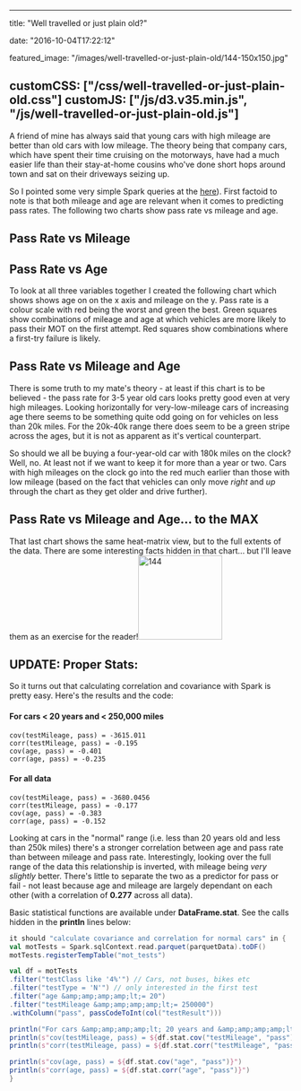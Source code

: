 
---
title: "Well travelled or just plain old?"

date: "2016-10-04T17:22:12"

featured_image: "/images/well-travelled-or-just-plain-old/144-150x150.jpg"

customCSS: ["/css/well-travelled-or-just-plain-old.css"]
customJS: ["/js/d3.v35.min.js", "/js/well-travelled-or-just-plain-old.js"]
---


A friend of mine has always said that young cars with high mileage are better than old cars with low mileage. The theory being that company cars, which have spent their time cruising on the motorways, have had a much easier life than their stay-at-home cousins who've done short hops around town and sat on their driveways seizing up.

So I pointed some very simple Spark queries at the <a href="http://logicalgenetics.com/predicting-mot-pass-rates-with-spark-mllib/">here</a>). First factoid to note is that both mileage and age are relevant when it comes to predicting pass rates. The following two charts show pass rate vs mileage and age.
## Pass Rate vs Mileage

<div class="js_target_1"></div>

## Pass Rate vs Age

<div class="js_target_2"></div>

To look at all three variables together I created the following chart which shows shows age on on the x axis and mileage on the y. Pass rate is a colour scale with red being the worst and green the best. Green squares show combinations of mileage and age at which vehicles are more likely to pass their MOT on the first attempt. Red squares show combinations where a first-try failure is likely.
## Pass Rate vs Mileage and Age

<div class="js_target_3"></div>

There is some truth to my mate's theory - at least if this chart is to be believed - the pass rate for 3-5 year old cars looks pretty good even at very high mileages. Looking horizontally for very-low-mileage cars of increasing age there seems to be something quite odd going on for vehicles on less than 20k miles. For the 20k-40k range there does seem to be a green stripe across the ages, but it is not as apparent as it's vertical counterpart.

So should we all be buying a four-year-old car with 180k miles on the clock? Well, no. At least not if we want to keep it for more than a year or two. Cars with high mileages on the clock go into the red much earlier than those with low mileage (based on the fact that vehicles can only move *right* and *up* through the chart as they get older and drive further).
## Pass Rate vs Mileage and Age... to the MAX

<div class="js_target_4"></div>

<script type="text/javascript">
window.onload = function() {
  figure1(".js_target_1");
  figure2(".js_target_2");
  figure3(".js_target_3");  
  figure4(".js_target_4");
};
</script>

That last chart shows the same heat-matrix view, but to the full extents of the data. There are some interesting facts hidden in that chart... but I'll leave them as an exercise for the reader!<img class="aligncenter size-thumbnail wp-image-1192" src="/images/well-travelled-or-just-plain-old/144-150x150.jpg" alt="144" width="150" height="150">

## UPDATE: Proper Stats:
So it turns out that calculating correlation and covariance with Spark is pretty easy. Here's the results and the code:

#### For cars < 20 years and < 250,000 miles

```
cov(testMileage, pass) = -3615.011
corr(testMileage, pass) = -0.195
cov(age, pass) = -0.401
corr(age, pass) = -0.235
```

#### For all data

```
cov(testMileage, pass) = -3680.0456
corr(testMileage, pass) = -0.177
cov(age, pass) = -0.383
corr(age, pass) = -0.152
```
Looking at cars in the "normal" range (i.e. less than 20 years old and less than 250k miles) there's a stronger correlation between age and pass rate than between mileage and pass rate. Interestingly, looking over the full range of the data this relationship is inverted, with mileage being *very slightly* better.  There's little to separate the two as a predictor for pass or fail - not least because age and mileage are largely dependant on each other (with a correlation of **0.277** across all data).

Basic statistical functions are available under **DataFrame.stat**. See the calls hidden in the **println** lines below:
```scala
it should "calculate covariance and correlation for normal cars" in {
val motTests = Spark.sqlContext.read.parquet(parquetData).toDF()
motTests.registerTempTable("mot_tests")

val df = motTests
.filter("testClass like '4%'") // Cars, not buses, bikes etc
.filter("testType = 'N'") // only interested in the first test
.filter("age &amp;amp;amp;amp;lt;= 20")
.filter("testMileage &amp;amp;amp;amp;lt;= 250000")
.withColumn("pass", passCodeToInt(col("testResult")))

println("For cars &amp;amp;amp;amp;lt; 20 years and &amp;amp;amp;amp;lt; 250,000 miles")
println(s"cov(testMileage, pass) = ${df.stat.cov("testMileage", "pass")}")
println(s"corr(testMileage, pass) = ${df.stat.corr("testMileage", "pass")}")

println(s"cov(age, pass) = ${df.stat.cov("age", "pass")}")
println(s"corr(age, pass) = ${df.stat.corr("age", "pass")}")
}

```
